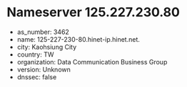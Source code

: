 # Nameserver 125.227.230.80

* as_number: 3462
* name: 125-227-230-80.hinet-ip.hinet.net.
* city: Kaohsiung City
* country: TW
* organization: Data Communication Business Group
* version: Unknown
* dnssec: false
